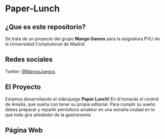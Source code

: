 # Paper-Lunch
## ¿Que es este repositorio?  
Se trata de un proyecto del grupo **Mango Games** para la asignatura PVLI de la Universidad Complutense de Madrid.  
## Redes sociales  
Twitter: [@MangoJuegos](https://twitter.com/MangoGames_)  
## El Proyecto  
Estamos desarrollando el videojuego **Paper Lunch!** En él tomarás el control de Amelia, que sueña con tener su propia editorial. Para cumplir su sueño  
debes preparar y repartir periódicos amateur en una extraña ciudad en lo que todo gira alrededor de la gastronomía  
## Página Web  
